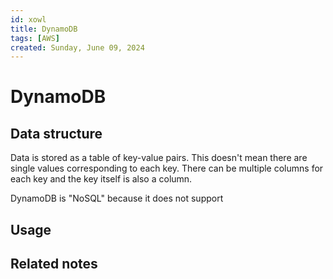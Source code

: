 ```yaml
---
id: xowl
title: DynamoDB
tags: [AWS]
created: Sunday, June 09, 2024
---
```


# DynamoDB

## Data structure

Data is stored as a table of key-value pairs. This doesn't mean there are single
values corresponding to each key. There can be multiple columns for each key and
the key itself is also a column.

DynamoDB is "NoSQL" because it does not support

## Usage

## Related notes
